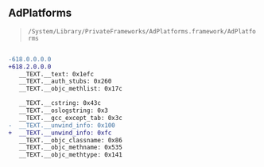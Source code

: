 ## AdPlatforms

> `/System/Library/PrivateFrameworks/AdPlatforms.framework/AdPlatforms`

```diff

-618.0.0.0.0
+618.2.0.0.0
   __TEXT.__text: 0x1efc
   __TEXT.__auth_stubs: 0x260
   __TEXT.__objc_methlist: 0x17c

   __TEXT.__cstring: 0x43c
   __TEXT.__oslogstring: 0x3
   __TEXT.__gcc_except_tab: 0x3c
-  __TEXT.__unwind_info: 0x100
+  __TEXT.__unwind_info: 0xfc
   __TEXT.__objc_classname: 0x86
   __TEXT.__objc_methname: 0x535
   __TEXT.__objc_methtype: 0x141

```

